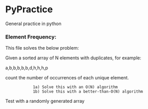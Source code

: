 # PyPractice
General practice  in python

### Element Frequency:
This file solves the below problem:

Given a sorted array of N elements with duplicates, for example:

a,b,b,b,b,b,d,h,h,h,p

count the number of occurrences of each unique element.

                1a) Solve this with an O(N) algorithm
                1b) Solve this with a better-than-O(N) algorithm

Test with a randomly generated array




